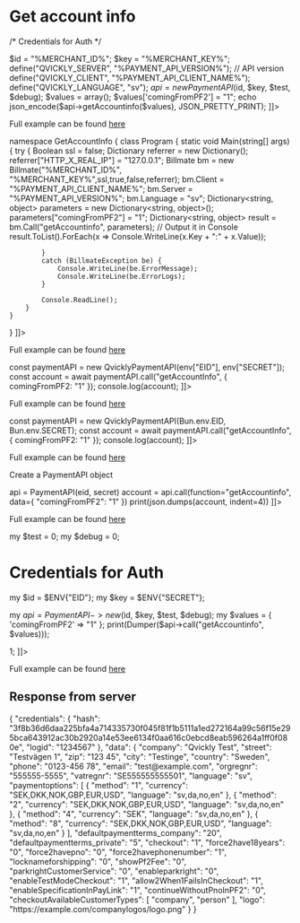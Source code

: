 # Get account info

<include from="Snippets-PaymentAPI.md" element-id="snippet-header"></include>

<tabs>
    <tab title="%code-json%">
<code-block lang="JSON">
<![CDATA[
{
    "credentials": {
        "id": "%MERCHANT_ID%",
        "hash": "3601ec7c5b97fafc35ed8084e3e299710a8aa8bcb44fa6669909482b39ccad486ee05e43f5e5ecbafed7e783421e5c9cdb455aeed7fe16facf212ae9871780e0",
        "version": "%PAYMENT_API_VERSION%",
        "client": "%PAYMENT_API_CLIENT_NAME%",
        "language": "sv",
        "time": 1714838585.980936
    },
    "data": {
        "comingFromPF2": "1"
    },
    "function": "getAccountinfo"
}
]]>
</code-block>
    </tab>

  <tab title="%code-phplegacy%">
<code-block lang="PHP">
<![CDATA[
<?php
include('../PaymentAPI.php');
$test = true;
$debug = false;

/* Credentials for Auth */

$id = "%MERCHANT_ID%";
$key = "%MERCHANT_KEY%";
define("QVICKLY_SERVER", "%PAYMENT_API_VERSION%"); // API version
define("QVICKLY_CLIENT", "%PAYMENT_API_CLIENT_NAME%");
define("QVICKLY_LANGUAGE", "sv");
$api = new PaymentAPI($id, $key, $test, $debug);
$values = array();
$values['comingFromPF2'] = "1";
echo json_encode($api->getAccountinfo($values), JSON_PRETTY_PRINT);
]]>
</code-block>

Full example can be found [here](https://github.com/Billmate/QvicklyAPISamples/blob/main/PHP.Legacy/examples/getAccountInfo.php)

</tab>
  <tab title="%code-csharp%">
<code-block lang="c#">
<![CDATA[
using System;
using System.Collections.Generic;
using System.Linq;
using System.Text;
using BillmateAPI;

namespace GetAccountInfo
{
    class Program
    {
        static void Main(string[] args)
        {
            try
            {
                Boolean ssl = false;
                Dictionary referrer = new Dictionary();
                referrer["HTTP_X_REAL_IP"] = "127.0.0.1";
                Billmate bm = new Billmate("%MERCHANT_ID%", "%MERCHANT_KEY%",ssl,true,false,referrer);
                bm.Client = "%PAYMENT_API_CLIENT_NAME%";
                bm.Server = "%PAYMENT_API_VERSION%";
                bm.Language = "sv";
                Dictionary<string, object> parameters = new Dictionary<string, object>();
                parameters["comingFromPF2"] = "1";
                Dictionary<string, object> result = bm.Call("getAccountinfo", parameters);
                // Output it in Console
                result.ToList().ForEach(x => Console.WriteLine(x.Key + ":" + x.Value));

            }
            catch (BillmateException be) {
                Console.WriteLine(be.ErrorMessage);
                Console.WriteLine(be.ErrorLogs);
            }

            Console.ReadLine();
        }
    }
}
]]>
</code-block>
  </tab>
<tab title="%code-node%">
<code-block lang="JavaScript">
<![CDATA[
import { QvicklyPaymentAPI } from "../../PaymentAPI.js";

const paymentAPI = new QvicklyPaymentAPI(process.env.EID, process.env.SECRET);
const account = await paymentAPI.call("getAccountInfo", {
    comingFromPF2: "1"
});
console.log(account);
]]>
</code-block>

Full example can be found [here](https://github.com/Billmate/QvicklyAPISamples/blob/main/Node.JS/examples/PaymentAPI/getAccountInfo.js)

</tab>

<tab title="%code-deno%">
<code-block lang="javascript">
<![CDATA[
import {QvicklyPaymentAPI, env} from "../../PaymentAPI.ts";

const paymentAPI = new QvicklyPaymentAPI(env["EID"], env["SECRET"]);
const account = await paymentAPI.call("getAccountInfo", {
    comingFromPF2: "1"
});
console.log(account);
]]>
</code-block>

Full example can be found [here](https://github.com/Billmate/QvicklyAPISamples/blob/main/Deno/examples/PaymentAPI/getAccountInfo.ts)

</tab>

<tab title="%code-bun%">
<code-block lang="javascript">
<![CDATA[
import QvicklyPaymentAPI from "../../PaymentAPI";

const paymentAPI = new QvicklyPaymentAPI(Bun.env.EID, Bun.env.SECRET);
const account = await paymentAPI.call("getAccountInfo", {
    comingFromPF2: "1"
});
console.log(account);
]]>
</code-block>

Full example can be found [here](https://github.com/Billmate/QvicklyAPISamples/blob/main/Bun/examples/PaymentAPI/getAccountInfo.ts)

</tab>

  <tab title="%code-python%">
<code-block lang="Python">
<![CDATA[
from PaymentAPI import PaymentAPI

# Create a PaymentAPI object
api = PaymentAPI(eid, secret)
account = api.call(function="getAccountinfo", data={
    "comingFromPF2": "1"
})
print(json.dumps(account, indent=4))
]]>
</code-block>

Full example can be found [here](https://github.com/Billmate/QvicklyAPISamples/blob/main/Python/examples/PaymentAPI/getAccountInfo.py)

  </tab>

<tab title="%code-perl%">
<code-block lang="perl">
<![CDATA[
#!/usr/bin/perl
use strict;
use warnings;
use JSON::PP;
use Data::Dumper;
use lib '../..';
require "PaymentAPI.pl";
require "LoadEnv.pl";
LoadEnv('../../.env');

my $test = 0;
my $debug = 0;

# Credentials for Auth
my $id = $ENV{"EID"};
my $key = $ENV{"SECRET"};

my $api = PaymentAPI->new($id, $key, $test, $debug);
my $values = {
    'comingFromPF2' => "1"
};
print(Dumper($api->call("getAccountinfo", $values)));

1;
]]>
</code-block>

Full example can be found [here](https://github.com/Billmate/QvicklyAPISamples/blob/main/Perl/examples/PaymentAPI/getAccountInfo.py)

</tab>

</tabs>

## Response from server
<code-block lang="JSON">
{
    "credentials": {
        "hash": "3f8b36d6daa225bfa4a714335730f045f81f1b5111a1ed272164a99c56f15e295bca643912ac30b2920a14e53ee6134f0aa616c0ebcd8eab596264a1ff0f080e",
        "logid": "1234567"
    },
    "data": {
        "company": "Qvickly Test",
        "street": "Testvägen 1",
        "zip": "123 45",
        "city": "Testinge",
        "country": "Sweden",
        "phone": "0123-456 78",
        "email": "test@example.com",
        "orgregnr": "555555-5555",
        "vatregnr": "SE555555555501",
        "language": "sv",
        "paymentoptions": [
            {
                "method": "1",
                "currency": "SEK,DKK,NOK,GBP,EUR,USD",
                "language": "sv,da,no,en"
            },
            {
                "method": "2",
                "currency": "SEK,DKK,NOK,GBP,EUR,USD",
                "language": "sv,da,no,en"
            },
            {
                "method": "4",
                "currency": "SEK",
                "language": "sv,da,no,en"
            },
            {
                "method": "8",
                "currency": "SEK,DKK,NOK,GBP,EUR,USD",
                "language": "sv,da,no,en"
            }
        ],
        "defaultpaymentterms_company": "20",
        "defaultpaymentterms_private": "5",
        "checkout": "1",
        "force2have18years": "0",
        "force2havepno": "0",
        "force2havephonenumber": "1",
        "locknameforshipping": "0",
        "showPf2Fee": "0",
        "parkrightCustomerService": "0",
        "enableparkright": "0",
        "enableTestModeCheckout": "1",
        "allow2When1FailsInCheckout": "1",
        "enableSpecificationInPayLink": "1",
        "continueWithoutPnoInPF2": "0",
        "checkoutAvailableCustomerTypes": [
            "company",
            "person"
        ],
        "logo": "https://example.com/companylogos/logo.png"
    }
}
</code-block>

<include from="Snippets-Examples.md" element-id="snippet-footer"></include>